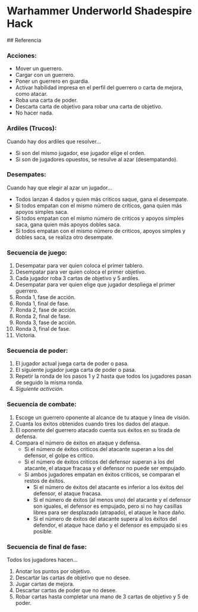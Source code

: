 # Warhammer Underworld Shadespire Hack
## Referencia

### Acciones:
* Mover un guerrero.
* Cargar con un guerrero.
* Poner un guerrero en guardia.
* Activar habilidad impresa en el perfil del guerrero o carta de mejora, como atacar.
* Roba una carta de poder.
* Descarta carta de objetivo para robar una carta de objetivo.
* No hacer nada.

### Ardiles (Trucos):
Cuando hay dos ardiles que resolver... 
* Si son del mismo jugador, ese jugador elige el orden.
* Si son de jugadores opuestos, se resulve al azar (desempatando).

### Desempates:
Cuando hay que elegir al azar un jugador...
* Todos lanzan 4 dados y quien más criticos saque, gana el desempate.
* Si todos empatan con el mismo número de criticos, gana quien más apoyos simples saca.
* Si todos empatan con el mismo número de criticos y apoyos simples saca, gana quien más apoyos dobles saca.
* Si todos empatan con el mismo número de criticos, apoyos simples y dobles saca, se realiza otro desempate.

### Secuencia de juego:
1. Desempatar para ver quien coloca el primer tablero.
1. Desempatar para ver quien coloca el primer objetivo.
1. Cada jugador roba 3 cartas de objetivo y 5 ardiles.
1. Desempatar para ver quien elige que jugador despliega el primer guerrero.
1. Ronda 1, fase de acción.
1. Ronda 1, final de fase.
1. Ronda 2, fase de acción.
1. Ronda 2, final de fase.
1. Ronda 3, fase de acción.
1. Ronda 3, final de fase.
1. Victoria.

### Secuencia de poder:
1. El jugador actual juega carta de poder o pasa.
1. El siguiente jugador juega carta de poder o pasa.
1. Repetir la ronda de los pasos 1 y 2 hasta que todos los jugadores pasan de seguido la misma ronda.
1. *Siguiente activción.*

### Secuencia de combate:
1. Escoge un guerrero oponente al alcance de tu ataque y linea de visión.
1. Cuanta los éxitos obtenidos cuando tires los dados del ataque.
1. El oponente del guerrero atacado cuenta sus éxitos en su tirada de defensa.
1. Compara el número de éxitos en ataque y defensa.
	* Si el número de éxitos criticos del atacante superan a los del defensor, el golpe es crítico.
	* Si el número de éxitos criticos del defensor superan a los del atacante, el ataque fracasa y el defensor no puede ser empujado.
	* Si ambos jugadores empatan en éxitos criticos, se comparan el restos de éxitos.
		* Si el número de éxitos del atacante es inferior a los éxitos del defensor, el ataque fracasa.
		* Si el número de éxitos (al menos uno) del atacante y el defensor son iguales, el defensor es empujado, pero si no hay casillas libres para ser desplazado (atrapado), el ataque le hace daño.
		* Si el número de éxitos del atacante supera al los éxitos del defendor, el ataque hace daño y el defensor es empujado si es posible.

### Secuencia de final de fase:
Todos los jugadores hacen...
1. Anotar los puntos por objetivo.
1. Descartar las cartas de objetivo que no desee.
1. Jugar cartas de mejora.
1. Descartar cartas de poder que no desee.
1. Robar cartas hasta completar una mano de 3 cartas de objetivo y 5 de poder.
